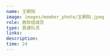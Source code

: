 ```yaml
---
name: 王朝阳
image: images/member_photo/王朝阳.jpeg
role: 嵌软组成员
type: 普通队员
links:
description:
time: 24
---
```

